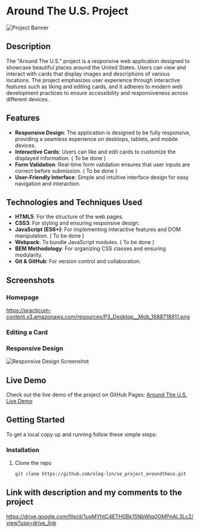 # Around The U.S. Project

![Project Banner](https://practicum-content.s3.amazonaws.com/resources/P3_Desktop__Mob_1688718911.png)

## Description

The "Around The U.S." project is a responsive web application designed to showcase beautiful places around the United States. Users can view and interact with cards that display images and descriptions of various locations. The project emphasizes user experience through interactive features such as liking and editing cards, and it adheres to modern web development practices to ensure accessibility and responsiveness across different devices.

## Features

- **Responsive Design**: The application is designed to be fully responsive, providing a seamless experience on desktops, tablets, and mobile devices.
- **Interactive Cards**: Users can like and edit cards to customize the displayed information. ( To be done )
- **Form Validation**: Real-time form validation ensures that user inputs are correct before submission. ( To be done )
- **User-Friendly Interface**: Simple and intuitive interface design for easy navigation and interaction.

## Technologies and Techniques Used

- **HTML5**: For the structure of the web pages.
- **CSS3**: For styling and ensuring responsive design.
- **JavaScript (ES6+)**: For implementing interactive features and DOM manipulation. ( To be done )
- **Webpack**: To bundle JavaScript modules. ( To be done )
- **BEM Methodology**: For organizing CSS classes and ensuring modularity.
- **Git & GitHub**: For version control and collaboration.

## Screenshots

### Homepage

https://practicum-content.s3.amazonaws.com/resources/P3_Desktop__Mob_1688718911.png

### Editing a Card

### Responsive Design

![Responsive Design Screenshot](https://practicum-content.s3.amazonaws.com/resources/P3_Desktop__Mob_1688718911.png)

## Live Demo

Check out the live demo of the project on GitHub Pages: 
[Around The U.S. Live Demo](https://oleg-lzn.github.io/se_project_aroundtheus)

## Getting Started

To get a local copy up and running follow these simple steps:

### Installation

1. Clone the repo
   ```sh
   git clone https://github.com/oleg-lzn/se_project_aroundtheus.git
   ```

## Link with description and my comments to the project

https://drive.google.com/file/d/1uqMYhtC4ETH0Bk15NbWtq0OMPnAL3Lc2/view?usp=drive_link
